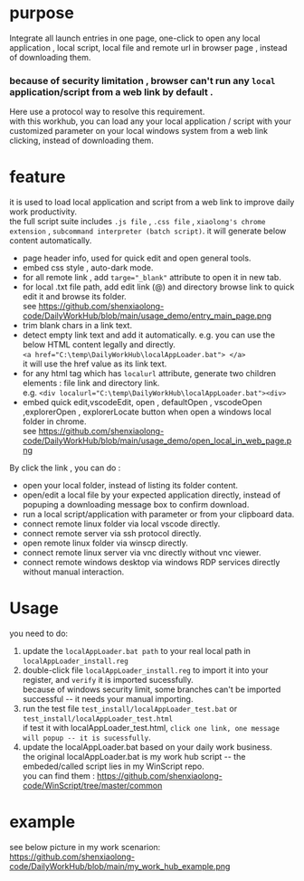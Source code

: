 # purpose
Integrate all launch entries in one page, one-click to open any local application , local script, local file and remote url in browser page , instead of downloading them.
### because of security limitation , browser can't run any `local` application/script from a web link by default .
Here use a protocol way to resolve this requirement.  
with this workhub, you can load any your local application / script with your customized parameter on your local windows system from a web link clicking, instead of downloading them.

# feature
it is used to load local application and script from a web link to improve daily work productivity.  
the full script suite includes `.js file` , `.css file` , `xiaolong's chrome extension` , `subcommand interpreter (batch script)`. it will generate below content automatically.
- page header info, used for quick edit and open general tools.
- embed css style , auto-dark mode.
- for all remote link , add `targe="_blank"` attribute to open it in new tab.
- for local .txt file path, add edit link (@) and directory browse link to quick edit it and browse its folder.   
  see https://github.com/shenxiaolong-code/DailyWorkHub/blob/main/usage_demo/entry_main_page.png
- trim blank chars in a link text.
- detect empty link text and add it automatically. e.g. you can use the below HTML content legally and directly.  
  ```<a href="C:\temp\DailyWorkHub\localAppLoader.bat"> </a>```   
  it will use the href value as its link text.
- for any html tag which has ``localurl`` attribute, generate two children elements : file link and directory link.  
  e.g. ```<div localurl="C:\temp\DailyWorkHub\localAppLoader.bat"><div>```
- embed quick edit,vscodeEdit, open , defaultOpen , vscodeOpen ,explorerOpen , explorerLocate button when open a windows local folder in chrome.  
  see https://github.com/shenxiaolong-code/DailyWorkHub/blob/main/usage_demo/open_local_in_web_page.png

By click the link , you can do :
- open your local folder, instead of listing its folder content.
- open/edit a local file by your expected application directly, instead of popuping a downloading message box to confirm download.
- run a local script/application with parameter or from your clipboard data.
- connect remote linux folder via local vscode directly.
- connect remote server via ssh protocol directly.
- open remote linux folder via winscp directly.
- connect remote linux server via vnc directly without vnc viewer.
- connect remote windows desktop via windows RDP services directly without manual interaction.

# Usage
you need to do:
1. update the `localAppLoader.bat path` to your real local path in `localAppLoader_install.reg`  
2. double-click file `localAppLoader_install.reg` to import it into your register, and `verify` it is imported sucessfully.   
   because of windows security limit, some branches can't be imported successful -- it needs your manual importing.
3. run the test file `test_install/localAppLoader_test.bat` or `test_install/localAppLoader_test.html`  
   if test it with localAppLoader_test.html, `click one link, one message will popup -- it is sucessfully`.
4. update the localAppLoader.bat based on your daily work business.  
   the original localAppLoader.bat is my work hub script -- the embeded/called script lies in my WinScript repo.  
   you can find them : https://github.com/shenxiaolong-code/WinScript/tree/master/common

# example
  see below picture in my work scenarion:  
  https://github.com/shenxiaolong-code/DailyWorkHub/blob/main/my_work_hub_example.png

   

